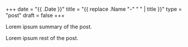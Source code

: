 +++
date = "{{ .Date }}"
title = "{{ replace .Name "-" " " | title }}"
type = "post"
draft = false
+++

Lorem ipsum summary of the post.
<!--more-->
Lorem ipsum rest of the post.
